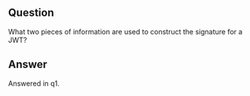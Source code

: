 ## Question

What two pieces of information are used to construct the signature for a JWT?

## Answer

Answered in q1.